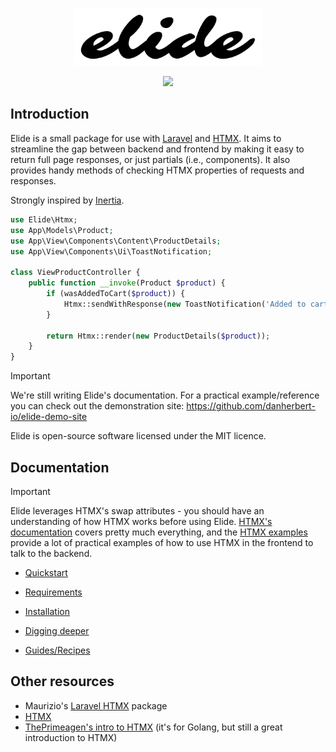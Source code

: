 <p align="center"><img src="/docs/art/elide-logo.svg" alt="Elide package logo" style="max-width: 300px"></p>

<p align="center">
<img src="https://github.com/danherbert-io/elide-for-laravel/workflows/tests/badge.svg">
</p>

## Introduction

Elide is a small package for use with [Laravel](https://laravel.com/) and [HTMX](https://htmx.org/). It aims to streamline the gap between backend and frontend by making it easy to return full page responses, or just partials (i.e., components). It also provides handy methods of checking HTMX properties of requests and responses.

Strongly inspired by [Inertia](https://github.com/inertiajs/inertia-laravel).

```php
use Elide\Htmx;
use App\Models\Product;
use App\View\Components\Content\ProductDetails;
use App\View\Components\Ui\ToastNotification;

class ViewProductController {
    public function __invoke(Product $product) {
        if (wasAddedToCart($product)) {
            Htmx::sendWithResponse(new ToastNotification('Added to cart!'));
        }
        
        return Htmx::render(new ProductDetails($product));
    }
}
```

> [!IMPORTANT]
> We're still writing Elide's documentation. For a practical example/reference you can check out the demonstration site: https://github.com/danherbert-io/elide-demo-site


Elide is open-source software licensed under the MIT licence.

## Documentation

> [!IMPORTANT]
> Elide leverages HTMX's swap attributes - you should have an understanding of how HTMX works before using Elide.
> [HTMX's documentation](https://htmx.org/docs/) covers pretty much everything, and the [HTMX examples](https://htmx.org/examples/) provide a lot of practical examples of how to use HTMX in the frontend to talk to the backend.

* [Quickstart](./docs/quickstart.md)


* [Requirements](./docs/requirements.md)
* [Installation](./docs/installation.md)
* [Digging deeper](./docs/digging-deeper.md)


* [Guides/Recipes](./docs/guides-recipes.md)

## Other resources

* Maurizio's [Laravel HTMX](https://github.com/mauricius/laravel-htmx) package
* [HTMX](https://htmx.org/)
* [ThePrimeagen's intro to HTMX](https://www.youtube.com/watch?v=x7v6SNIgJpE) (it's for Golang, but still a great introduction to HTMX)